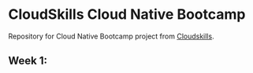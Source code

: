 # CloudSkills Cloud Native Bootcamp

Repository for Cloud Native Bootcamp project from [Cloudskills](https://cloudskills.io/).

## Week 1:


